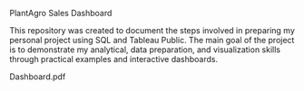 PlantAgro Sales Dashboard

This repository was created to document the steps involved in preparing my personal project using SQL and Tableau Public.
The main goal of the project is to demonstrate my analytical, data preparation, and visualization skills through practical examples and interactive dashboards.

Dashboard.pdf

